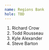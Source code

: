 ```yaml
---
name: Regions Bank
hole: TBD
---
```


1. Richard Crow
2. Todd Rousseau
3. Kyle Alexander
4. Steve Barton